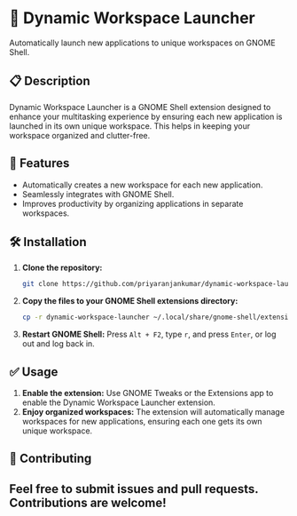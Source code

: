 # 🚀 Dynamic Workspace Launcher

Automatically launch new applications to unique workspaces on GNOME Shell.

## 📋 Description

Dynamic Workspace Launcher is a GNOME Shell extension designed to enhance your multitasking experience by ensuring each new application is launched in its own unique workspace. This helps in keeping your workspace organized and clutter-free.

## 🌟 Features

- Automatically creates a new workspace for each new application.
- Seamlessly integrates with GNOME Shell.
- Improves productivity by organizing applications in separate workspaces.

## 🛠️ Installation

1. **Clone the repository:**
   ```sh
   git clone https://github.com/priyaranjankumar/dynamic-workspace-launcher.git
   ```
2. **Copy the files to your GNOME Shell extensions directory:**
   ```sh
   cp -r dynamic-workspace-launcher ~/.local/share/gnome-shell/extensions/dynamic-workspace-launcher@($whoami)
   ```
3. **Restart GNOME Shell:**
   Press `Alt + F2`, type `r`, and press `Enter`, or log out and log back in.

## ✅ Usage

1. **Enable the extension:**
   Use GNOME Tweaks or the Extensions app to enable the Dynamic Workspace Launcher extension.
2. **Enjoy organized workspaces:**
   The extension will automatically manage workspaces for new applications, ensuring each one gets its own unique workspace.

## 🐛 Contributing

## Feel free to submit issues and pull requests. Contributions are welcome!
